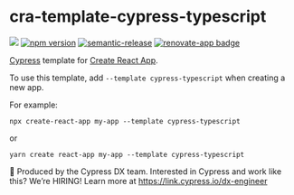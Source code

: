 # cra-template-cypress-typescript

[![](https://github.com/cypress-io/cra-template-cypress-typescript/workflows/main/badge.svg?branch=master)](https://github.com/cypress-io/cra-template-cypress-typescript/actions)
[![npm version](https://badge.fury.io/js/cra-template-cypress-typescript.svg)](https://badge.fury.io/js/cra-template-cypress-typescript)
[![semantic-release][semantic-image]][semantic-url]
[![renovate-app badge][renovate-badge]][renovate-app]

[Cypress](https://cypress.io) template for [Create React App](https://github.com/facebook/create-react-app).

To use this template, add `--template cypress-typescript` when creating a new app.

For example:

`npx create-react-app my-app --template cypress-typescript`

or

`yarn create react-app my-app --template cypress-typescript`

[semantic-image]: https://img.shields.io/badge/%20%20%F0%9F%93%A6%F0%9F%9A%80-semantic--release-e10079.svg
[semantic-url]: https://github.com/semantic-release/semantic-release
[renovate-badge]: https://img.shields.io/badge/renovate-app-blue.svg
[renovate-app]: https://renovateapp.com/

:triangular_flag_on_post: Produced by the Cypress DX team. Interested in Cypress and work like this? We’re HIRING! Learn more at https://link.cypress.io/dx-engineer
